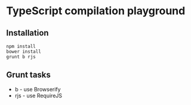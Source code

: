 # TypeScript compilation playground

## Installation

```
npm install
bower install
grunt b rjs
```

## Grunt tasks

* b - use Browserify
* rjs - use RequireJS


